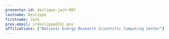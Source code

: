 ```yaml
---
presenter-id: deslippe-jack-007
lastname: Deslippe
firstname: Jack
pres-email: jrdeslippe@lbl.gov
affiliations: ["National Energy Research Scientific Computing Center"]
---
```

